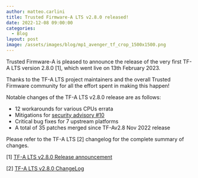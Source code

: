 ```yaml
---
author: matteo.carlini
title: Trusted Firmware-A LTS v2.8.0 released!
date: 2022-12-08 09:00:00
categories:
  - Blog
layout: post
image: /assets/images/blog/mp1_avenger_tf_crop_1500x1500.png
---
```


Trusted Firmware-A is pleased to announce the release of the very first TF-A LTS version 2.8.0 [1], which went live on 13th February 2023.

Thanks to the TF-A LTS project maintainers and the overall Trusted Firmware community for all the effort spent in making this happen!

Notable changes of the TF-A LTS v2.8.0 release are as follows:
* 12 workarounds for various CPUs errata
* Mitigations for [security advisory #10](https://trustedfirmware-a.readthedocs.io/en/latest/security_advisories/security-advisory-tfv-10.html)
* Critical bug fixes for 7 upstream platforms
* A total of 35 patches merged since TF-Av2.8 Nov 2022 release


Please refer to the TF-A LTS [2] changelog for the complete summary of changes.

[1] [TF-A LTS v2.8.0 Release announcement](mailto:https://lists.trustedfirmware.org/archives/list/tfa-lts@lists.trustedfirmware.org/thread/5QK6N3LN4UCTPI2F4N7J4UAHBB2RLVG6/)

[2] [TF-A LTS v2.8.0 ChangeLog](https://git.trustedfirmware.org/TF-A/trusted-firmware-a.git/tree/docs/change-log.md?h=refs/heads/lts-v2.8) 
